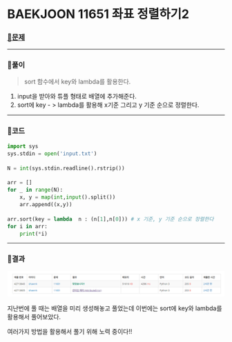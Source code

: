 # BAEKJOON 11651	좌표 정렬하기2

### [🏸문제](https://www.acmicpc.net/problem/11651) 

<hr>



### 💊풀이

> sort 함수에서 key와 lambda를 활용한다.

1. input을 받아와 튜플 형태로 배열에 추가해준다.
1. sort에 key - > lambda를 활용해 x기준 그리고 y 기준 순으로 정렬한다.

<hr>

### 📌코드

```python
import sys
sys.stdin = open('input.txt')

N = int(sys.stdin.readline().rstrip())

arr = []
for _ in range(N):
    x, y = map(int,input().split())
    arr.append((x,y))

arr.sort(key = lambda  n : (n[1],n[0])) # x 기준, y 기준 순으로 정렬한다
for i in arr:
    print(*i)
```

<hr>





### 🛀결과

![image-20220501234029504](readme.assets/image-20220501234029504.png)

지난번에 풀 때는 배열을 미리 생성해놓고 풀었는데 이번에는 sort에 key와 lambda를 활용해서 풀어보았다.

여러가지 방법을 활용해서 풀기 위해 노력 중이다!!
